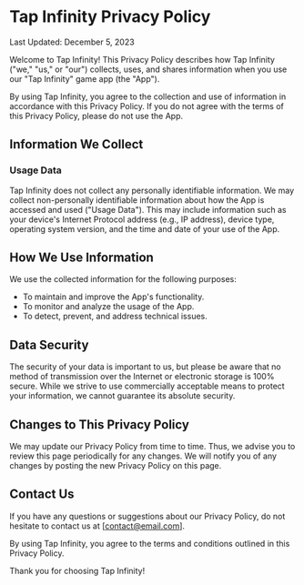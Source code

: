 # Tap Infinity Privacy Policy

Last Updated:  December 5, 2023

Welcome to Tap Infinity! This Privacy Policy describes how Tap Infinity ("we," "us," or "our") collects, uses, and shares information when you use our "Tap Infinity" game app (the "App").

By using Tap Infinity, you agree to the collection and use of information in accordance with this Privacy Policy. If you do not agree with the terms of this Privacy Policy, please do not use the App.

## Information We Collect

### Usage Data

Tap Infinity does not collect any personally identifiable information. We may collect non-personally identifiable information about how the App is accessed and used ("Usage Data"). This may include information such as your device's Internet Protocol address (e.g., IP address), device type, operating system version, and the time and date of your use of the App.

## How We Use Information

We use the collected information for the following purposes:

- To maintain and improve the App's functionality.
- To monitor and analyze the usage of the App.
- To detect, prevent, and address technical issues.

## Data Security

The security of your data is important to us, but please be aware that no method of transmission over the Internet or electronic storage is 100% secure. While we strive to use commercially acceptable means to protect your information, we cannot guarantee its absolute security.

## Changes to This Privacy Policy

We may update our Privacy Policy from time to time. Thus, we advise you to review this page periodically for any changes. We will notify you of any changes by posting the new Privacy Policy on this page.

## Contact Us

If you have any questions or suggestions about our Privacy Policy, do not hesitate to contact us at [contact@email.com].

By using Tap Infinity, you agree to the terms and conditions outlined in this Privacy Policy.

Thank you for choosing Tap Infinity!
